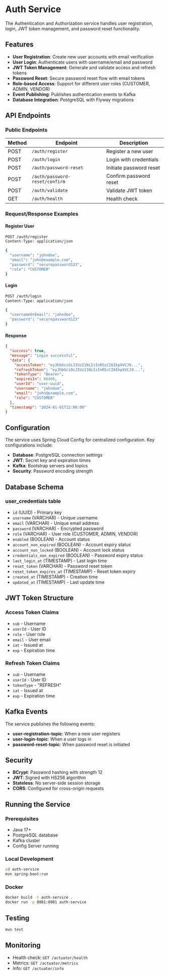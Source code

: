 # Auth Service

The Authentication and Authorization service handles user registration, login, JWT token management, and password reset functionality.

## Features

- **User Registration**: Create new user accounts with email verification
- **User Login**: Authenticate users with username/email and password
- **JWT Token Management**: Generate and validate access and refresh tokens
- **Password Reset**: Secure password reset flow with email tokens
- **Role-based Access**: Support for different user roles (CUSTOMER, ADMIN, VENDOR)
- **Event Publishing**: Publishes authentication events to Kafka
- **Database Integration**: PostgreSQL with Flyway migrations

## API Endpoints

### Public Endpoints

| Method | Endpoint | Description |
|--------|----------|-------------|
| POST | `/auth/register` | Register a new user |
| POST | `/auth/login` | Login with credentials |
| POST | `/auth/password-reset` | Initiate password reset |
| POST | `/auth/password-reset/confirm` | Confirm password reset |
| POST | `/auth/validate` | Validate JWT token |
| GET | `/auth/health` | Health check |

### Request/Response Examples

#### Register User
```bash
POST /auth/register
Content-Type: application/json

{
  "username": "johndoe",
  "email": "john@example.com",
  "password": "securepassword123",
  "role": "CUSTOMER"
}
```

#### Login
```bash
POST /auth/login
Content-Type: application/json

{
  "usernameOrEmail": "johndoe",
  "password": "securepassword123"
}
```

#### Response
```json
{
  "success": true,
  "message": "Login successful",
  "data": {
    "accessToken": "eyJhbGciOiJIUzI1NiIsInR5cCI6IkpXVCJ9...",
    "refreshToken": "eyJhbGciOiJIUzI1NiIsInR5cCI6IkpXVCJ9...",
    "tokenType": "Bearer",
    "expiresIn": 86400,
    "userId": "user-uuid",
    "username": "johndoe",
    "email": "john@example.com",
    "role": "CUSTOMER"
  },
  "timestamp": "2024-01-01T12:00:00"
}
```

## Configuration

The service uses Spring Cloud Config for centralized configuration. Key configurations include:

- **Database**: PostgreSQL connection settings
- **JWT**: Secret key and expiration times
- **Kafka**: Bootstrap servers and topics
- **Security**: Password encoding strength

## Database Schema

### user_credentials table
- `id` (UUID) - Primary key
- `username` (VARCHAR) - Unique username
- `email` (VARCHAR) - Unique email address
- `password` (VARCHAR) - Encrypted password
- `role` (VARCHAR) - User role (CUSTOMER, ADMIN, VENDOR)
- `enabled` (BOOLEAN) - Account status
- `account_non_expired` (BOOLEAN) - Account expiry status
- `account_non_locked` (BOOLEAN) - Account lock status
- `credentials_non_expired` (BOOLEAN) - Password expiry status
- `last_login_at` (TIMESTAMP) - Last login time
- `reset_token` (VARCHAR) - Password reset token
- `reset_token_expires_at` (TIMESTAMP) - Reset token expiry
- `created_at` (TIMESTAMP) - Creation time
- `updated_at` (TIMESTAMP) - Last update time

## JWT Token Structure

### Access Token Claims
- `sub` - Username
- `userId` - User ID
- `role` - User role
- `email` - User email
- `iat` - Issued at
- `exp` - Expiration time

### Refresh Token Claims
- `sub` - Username
- `userId` - User ID
- `tokenType` - "REFRESH"
- `iat` - Issued at
- `exp` - Expiration time

## Kafka Events

The service publishes the following events:

- **user-registration-topic**: When a new user registers
- **user-login-topic**: When a user logs in
- **password-reset-topic**: When password reset is initiated

## Security

- **BCrypt**: Password hashing with strength 12
- **JWT**: Signed with HS256 algorithm
- **Stateless**: No server-side session storage
- **CORS**: Configured for cross-origin requests

## Running the Service

### Prerequisites
- Java 17+
- PostgreSQL database
- Kafka cluster
- Config Server running

### Local Development
```bash
cd auth-service
mvn spring-boot:run
```

### Docker
```bash
docker build -t auth-service .
docker run -p 8081:8081 auth-service
```

## Testing
```bash
mvn test
```

## Monitoring

- Health check: `GET /actuator/health`
- Metrics: `GET /actuator/metrics`
- Info: `GET /actuator/info`
